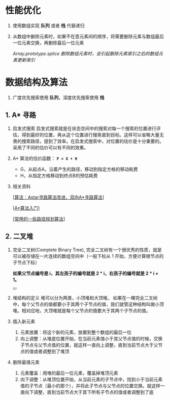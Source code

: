 # 性能优化

1. 使用数组实现 **队列** 或者 **栈** 代替递归

2. 从数组中删除元素时，如果不在意元素间的顺序，将需要删除元素与数组最后一位元素交换，再删除最后一位元素

   *Array.prototype.splice 删除数组元素时，会引起删除元素索引之后的数组元素更新索引*

# 数据结构及算法

1. 广度优先搜索使用 **队列**，深度优先搜索使用 **栈**

## 1. A* 寻路

1. 启发式搜索
   		启发式搜索就是在状态空间中的搜索对每一个搜索的位置进行评估，得到最好的位置，再从这个位置进行搜索直到目标。这样可以省略大量无畏的搜索路径，提到了效率。在启发式搜索中，对位置的估价是十分重要的。采用了不同的估价可以有不同的效果。

2. A* 算法的估价函数： **`F = G + H`**

   - G，从起点A，沿着产生的路径，移动到指定方格的移动耗费
   - H，从指定方格移动到终点B的预估耗费

3. 相关资料

   [[算法：Astar寻路算法改进，双向A*寻路算法](https://www.cnblogs.com/anrainie/p/4923817.html)]

   [[A*算法入门]](https://baike.baidu.com/reference/215793/b45aeMpVOUYVY-XJzpdvlcd6WTG4oj4DJcewy4VQq67exQ976_ODmzTi41NNwNl6C3oiaU5W10LpjGYG75MfLYaLyT4szY13y5vI7DlFZjksLdPLL4LmPQ)

   [[常用的一些路径规划算法]](https://github.com/zhm-real/PathPlanning)

## 2. 二叉堆

1. 完全二叉树(Complete Binary Tree),
   完全二叉树有一个很优秀的性质，就是可以被存储在一片连续的数组空间中（一般下标从 1 开始，方便计算根节点的子节点下标）

   **如果父节点编号是 i，其左孩子的编号就是 2 * i，右孩子的编号就是 2 * i + 1。**

   <img src="https://static001.geekbang.org/resource/image/be/f2/be70f37ca4ab58fbdcf3d01dd1b5c3f2.jpg" alt="2" style="zoom:50%;" />

2. 堆结构的定义
   堆可以分为两类，小顶堆和大顶堆。
   如果在一棵完全二叉树中，每个父节点的值都要小于其两个子节点的值，我们就管这种结构叫做小顶堆。相对应地，大顶堆就是每个父节点的值要大于其两个子节点的值。

3. 插入新元素

   1. 元素放置：将这个新的元素，放置到整个数组的最后一位
   2. 向上调整：从堆底位置开始，在当前元素值小于其父节点值的时候，交换子节点与父节点值的位置，就这样一直向上调整，直到当前节点大于父节点的值或者调整到了堆顶

4. 删除最值元素

   1. 元素覆盖：用堆的最后一位元素，覆盖掉堆顶元素
   2. 向下调整：从堆顶位置开始，从当前元素的子节点中，找到小于当前元素值的子节点（最小的那个），并将此子节点与父节点的位置交换。就这样一直向下调整，直到当前节点大于其下所有子节点的值或者调整到了底

